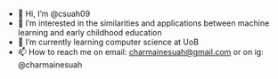 - 👋 Hi, I’m @csuah09
- 👀 I’m interested in the similarities and applications between machine learning and early childhood education
- 🌱 I’m currently learning computer science at UoB
- 📫 How to reach me on email: charmainesuah@gmail.com or on ig: @charmainesuah

<!---
csuah09/csuah09 is a ✨ special ✨ repository because its `README.md` (this file) appears on your GitHub profile.
You can click the Preview link to take a look at your changes.
--->
